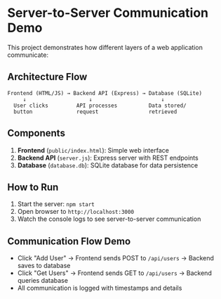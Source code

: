 # Server-to-Server Communication Demo

This project demonstrates how different layers of a web application communicate:

## Architecture Flow
```
Frontend (HTML/JS) → Backend API (Express) → Database (SQLite)
     ↓                    ↓                      ↓
  User clicks         API processes          Data stored/
  button              request                retrieved
```

## Components

1. **Frontend** (`public/index.html`): Simple web interface
2. **Backend API** (`server.js`): Express server with REST endpoints
3. **Database** (`database.db`): SQLite database for data persistence

## How to Run

1. Start the server: `npm start`
2. Open browser to `http://localhost:3000`
3. Watch the console logs to see server-to-server communication

## Communication Flow Demo

- Click "Add User" → Frontend sends POST to `/api/users` → Backend saves to database
- Click "Get Users" → Frontend sends GET to `/api/users` → Backend queries database
- All communication is logged with timestamps and details
